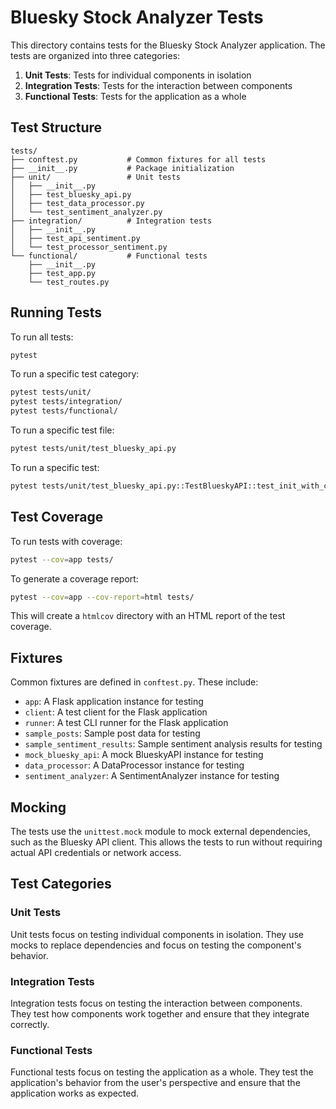 # Bluesky Stock Analyzer Tests

This directory contains tests for the Bluesky Stock Analyzer application. The tests are organized into three categories:

1. **Unit Tests**: Tests for individual components in isolation
2. **Integration Tests**: Tests for the interaction between components
3. **Functional Tests**: Tests for the application as a whole

## Test Structure

```
tests/
├── conftest.py           # Common fixtures for all tests
├── __init__.py           # Package initialization
├── unit/                 # Unit tests
│   ├── __init__.py
│   ├── test_bluesky_api.py
│   ├── test_data_processor.py
│   └── test_sentiment_analyzer.py
├── integration/          # Integration tests
│   ├── __init__.py
│   ├── test_api_sentiment.py
│   └── test_processor_sentiment.py
└── functional/           # Functional tests
    ├── __init__.py
    ├── test_app.py
    └── test_routes.py
```

## Running Tests

To run all tests:

```bash
pytest
```

To run a specific test category:

```bash
pytest tests/unit/
pytest tests/integration/
pytest tests/functional/
```

To run a specific test file:

```bash
pytest tests/unit/test_bluesky_api.py
```

To run a specific test:

```bash
pytest tests/unit/test_bluesky_api.py::TestBlueskyAPI::test_init_with_credentials
```

## Test Coverage

To run tests with coverage:

```bash
pytest --cov=app tests/
```

To generate a coverage report:

```bash
pytest --cov=app --cov-report=html tests/
```

This will create a `htmlcov` directory with an HTML report of the test coverage.

## Fixtures

Common fixtures are defined in `conftest.py`. These include:

- `app`: A Flask application instance for testing
- `client`: A test client for the Flask application
- `runner`: A test CLI runner for the Flask application
- `sample_posts`: Sample post data for testing
- `sample_sentiment_results`: Sample sentiment analysis results for testing
- `mock_bluesky_api`: A mock BlueskyAPI instance for testing
- `data_processor`: A DataProcessor instance for testing
- `sentiment_analyzer`: A SentimentAnalyzer instance for testing

## Mocking

The tests use the `unittest.mock` module to mock external dependencies, such as the Bluesky API client. This allows the tests to run without requiring actual API credentials or network access.

## Test Categories

### Unit Tests

Unit tests focus on testing individual components in isolation. They use mocks to replace dependencies and focus on testing the component's behavior.

### Integration Tests

Integration tests focus on testing the interaction between components. They test how components work together and ensure that they integrate correctly.

### Functional Tests

Functional tests focus on testing the application as a whole. They test the application's behavior from the user's perspective and ensure that the application works as expected. 
